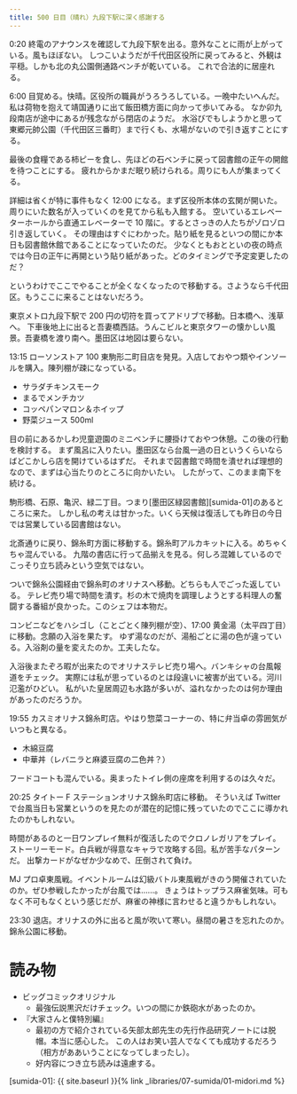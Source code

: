 ```yaml
---
title: 500 日目（晴れ）九段下駅に深く感謝する
---
```


0:20 終電のアナウンスを確認して九段下駅を出る。意外なことに雨が上がっている。風もほぼない。
しつこいようだが千代田区役所に戻ってみると、外観は平穏。しかも北の丸公園側通路ベンチが乾いている。
これで合法的に居座れる。

6:00 目覚める。快晴。区役所の職員がうろうろしている。一晩中たいへんだ。
私は荷物を抱えて靖国通りに出て飯田橋方面に向かって歩いてみる。
なか卯九段南店が途中にあるが残念ながら閉店のようだ。
水浴びでもしようかと思って東郷元帥公園（千代田区三番町）まで行くも、水場がないので引き返すことにする。

最後の食糧である柿ピーを食し、先ほどの石ベンチに戻って図書館の正午の開館を待つことにする。
疲れからかまだ眠り続けられる。周りにも人が集まってくる。

詳細は省くが特に事件もなく 12:00 になる。まず区役所本体の玄関が開いた。
周りにいた数名が入っていくのを見てから私も入館する。
空いているエレベーターホールから直通エレベーターで 10 階に。するとさっきの人たちがゾロゾロ引き返していく。
その理由はすぐにわかった。貼り紙を見るといつの間にか本日も図書館休館であることになっていたのだ。
少なくともおとといの夜の時点では今日の正午に再開という貼り紙があった。どのタイミングで予定変更したのだ？

というわけでここでやることが全くなくなったので移動する。さようなら千代田区。もうここに来ることはないだろう。

東京メトロ九段下駅で 200 円の切符を買ってアドリブで移動。日本橋へ、浅草へ。
下車後地上に出ると吾妻橋西詰。うんこビルと東京タワーの懐かしい風景。吾妻橋を渡り南へ。墨田区は地図は要らない。

13:15 ローソンストア 100 東駒形二町目店を発見。入店しておやつ類やインソールを購入。陳列棚が疎になっている。
* サラダチキンスモーク
* まるでメンチカツ
* コッペパンマロン＆ホイップ
* 野菜ジュース 500ml

目の前にあるかしわ児童遊園のミニベンチに腰掛けておやつ休憩。この後の行動を検討する。
まず風呂に入りたい。墨田区なら台風一過の日というくらいならばどこかしら店を開けているはずだ。
それまで図書館で時間を潰せれば理想的なので、まずは心当たりのところに向かいたい。
したがって、このまま南下を続ける。

駒形橋、石原、亀沢、緑二丁目。つまり[墨田区緑図書館][sumida-01]のあるところに来た。
しかし私の考えは甘かった。いくら天候は復活しても昨日の今日では営業している図書館はない。

北斎通りに戻り、錦糸町方面に移動する。錦糸町アルカキットに入る。めちゃくちゃ混んでいる。
九階の書店に行って品揃えを見る。何しろ混雑しているのでこっそり立ち読みという空気ではない。

ついで錦糸公園経由で錦糸町のオリナスへ移動。どちらも人でごった返している。
テレビ売り場で時間を潰す。杉の木で焼肉を調理しようとする料理人の奮闘する番組が良かった。このシェフは本物だ。

コンビニなどをハシゴし（ことごとく陳列棚が空）、17:00 黄金湯（太平四丁目）に移動。念願の入浴を果たす。
ゆず湯なのだが、湯船ごとに湯の色が違っている。入浴剤の量を変えたのか。工夫したな。

入浴後またぞろ暇が出来たのでオリナステレビ売り場へ。バンキシャの台風報道をチェック。
実際には私が思っているのとは段違いに被害が出ている。河川氾濫がひどい。
私がいた皇居周辺も水路が多いが、溢れなかったのは何か理由があったのだろうか。

19:55 カスミオリナス錦糸町店。やはり惣菜コーナーの、特に弁当卓の雰囲気がいつもと異なる。
* 木綿豆腐
* 中華丼（レバニラと麻婆豆腐の二色丼？）

フードコートも混んでいる。奥まったトイレ側の座席を利用するのは久々だ。

20:25 タイトー F ステーションオリナス錦糸町店に移動。
そういえば Twitter で台風当日も営業というのを見たのが潜在的記憶に残っていたのでここに導かれたのかもしれない。

時間があるのと一日ワンプレイ無料が復活したのでクロノレガリアをプレイ。
ストーリーモード。白兵戦が得意なキャラで攻略する回。私が苦手なパターンだ。
出撃カードがなぜか少なめで、圧倒されて負け。

MJ プロ卓東風戦。イベントルームは幻級バトル東風戦がきのう開催されていたのか。ぜひ参戦したかったが台風では……。
きょうはトップラス麻雀気味。可もなく不可もなくという感じだが、麻雀の神様に言わせると違うかもしれない。

23:30 退店。オリナスの外に出ると風が吹いて寒い。昼間の暑さを忘れたのか。錦糸公園に移動。

# 読み物

* ビッグコミックオリジナル
  * 最強伝説黒沢だけチェック。いつの間にか鉄砲水があったのか。
* 『大家さんと僕特別編』
  * 最初の方で紹介されている矢部太郎先生の先行作品研究ノートには脱帽。本当に感心した。
    この人はお笑い芸人でなくても成功するだろう（相方がああいうことになってしまったし）。
  * 好内容につき立ち読みは遠慮する。

[sumida-01]: {{ site.baseurl }}{% link _libraries/07-sumida/01-midori.md %}
